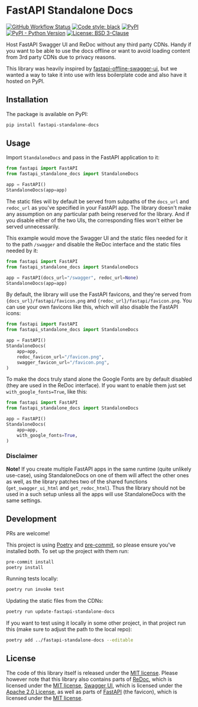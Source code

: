 # FastAPI Standalone Docs

[![GitHub Workflow Status](https://img.shields.io/github/actions/workflow/status/ioxiocom/fastapi-standalone-docs/publish.yaml)](https://github.com/ioxiocom/fastapi-standalone-docs/actions/workflows/publish.yaml)
[![Code style: black](https://img.shields.io/badge/code%20style-black-000000.svg)](https://github.com/psf/black)
[![PyPI](https://img.shields.io/pypi/v/fastapi-standalone-docs)](https://pypi.org/project/fastapi-standalone-docs/)
[![PyPI - Python Version](https://img.shields.io/pypi/pyversions/fastapi-standalone-docs)](https://pypi.org/project/fastapi-standalone-docs/)
[![License: BSD 3-Clause](https://img.shields.io/pypi/l/fastapi-standalone-docs)](https://opensource.org/license/mit/)

Host FastAPI Swagger UI and ReDoc without any third party CDNs. Handy if you want to be
able to use the docs offline or want to avoid loading content from 3rd party CDNs due to
privacy reasons.

This library was heavily inspired by
[fastapi-offline-swagger-ui](https://github.com/ahmetoner/fastapi-offline-swagger-ui),
but we wanted a way to take it into use with less boilerplate code and also have it
hosted on PyPI.

## Installation

The package is available on PyPI:

```bash
pip install fastapi-standalone-docs
```

## Usage

Import `StandaloneDocs` and pass in the FastAPI application to it:

```python
from fastapi import FastAPI
from fastapi_standalone_docs import StandaloneDocs

app = FastAPI()
StandaloneDocs(app=app)
```

The static files will by default be served from subpaths of the `docs_url` and
`redoc_url` as you've specified in your FastAPI app. The library doesn't make any
assumption on any particular path being reserved for the library. And if you disable
either of the two UIs, the corresponding files won't either be served unnecessarily.

This example would move the Swagger UI and the static files needed for it to the path
`/swagger` and disable the ReDoc interface and the static files needed by it:

```python
from fastapi import FastAPI
from fastapi_standalone_docs import StandaloneDocs

app = FastAPI(docs_url="/swagger", redoc_url=None)
StandaloneDocs(app=app)
```

By default, the library will use the FastAPI favicons, and they're served from
`{docs_url}/fastapi/favicon.png` and `{redoc_url}/fastapi/favicon.png`. You can use your
own favicons like this, which will also disable the FastAPI icons:

```python
from fastapi import FastAPI
from fastapi_standalone_docs import StandaloneDocs

app = FastAPI()
StandaloneDocs(
    app=app,
    redoc_favicon_url="/favicon.png",
    swagger_favicon_url="/favicon.png",
)
```

To make the docs truly stand alone the Google Fonts are by default disabled (they are
used in the ReDoc interface). If you want to enable them just set
`with_google_fonts=True`, like this:

```python
from fastapi import FastAPI
from fastapi_standalone_docs import StandaloneDocs

app = FastAPI()
StandaloneDocs(
    app=app,
    with_google_fonts=True,
)
```

### Disclaimer

**Note!** If you create multiple FastAPI apps in the same runtime (quite unlikely
use-case), using StandaloneDocs on one of them will affect the other ones as well, as
the library patches two of the shared functions (`get_swagger_ui_html` and
`get_redoc_html`). Thus the library should not be used in a such setup unless all the
apps will use StandaloneDocs with the same settings.

## Development

PRs are welcome!

This project is using [Poetry](https://python-poetry.org/) and
[pre-commit](https://pre-commit.com/), so please ensure you've installed both. To set up
the project with them run:

```bash
pre-commit install
poetry install
```

Running tests locally:

```bash
poetry run invoke test
```

Updating the static files from the CDNs:

```bash
poetry run update-fastapi-standalone-docs
```

If you want to test using it locally in some other project, in that project run this
(make sure to adjust the path to the local repo):

```bash
poetry add ../fastapi-standalone-docs --editable
```

## License

The code of this library itself is released under the [MIT license](./LICENSE). Please
however note that this library also contains parts of
[ReDoc](./fastapi_standalone_docs/static/redoc/), which is licensed under the
[MIT license](./fastapi_standalone_docs/static/redoc/redoc.standalone.js.LICENSE.txt),
[Swagger UI](./fastapi_standalone_docs/static/swagger/), which is licensed under the
[Apache 2.0 License](./fastapi_standalone_docs/static/swagger/LICENSE), as well as parts
of [FastAPI](./fastapi_standalone_docs/static/fastapi) (the favicon), which is licensed
under the [MIT license](./fastapi_standalone_docs/static/fastapi/LICENSE).

